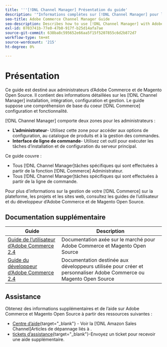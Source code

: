 ```yaml
---
title: '''[!DNL Channel Manager] Présentation du guide'
description: '"Informations complètes sur [!DNL Channel Manager] pour les administrateurs Adobe Commerce et Magento Open Source, y compris l’installation et l’intégration."'
seo-title: Adobe Commerce Channel Manager Guide
seo-description: Describes how to use [!DNL Channel Manager] with Adobe Commerce or Magento Open Source.
exl-id: 0703741b-77e0-47b0-917f-b25d14afa7ae
source-git-commit: 638ba8c595652e66aa5f15f5207855c6d2b872d7
workflow-type: tm+mt
source-wordcount: '215'
ht-degree: 0%

---
```



# Présentation

Ce guide est destiné aux administrateurs d’Adobe Commerce et de Magento Open Source. Il contient des informations détaillées sur les [!DNL Channel Manager] installation, intégration, configuration et gestion. Le guide suppose une compréhension de base du coeur [!DNL Commerce] configuration et fonctionnalité.

[!DNL Channel Manager] comporte deux zones pour les administrateurs :

* **L’administrateur**- Utilisez cette zone pour accéder aux options de configuration, au catalogue de produits et à la gestion des commandes.
* **Interface de ligne de commande**- Utilisez cet outil pour exécuter les tâches d’installation et de configuration du serveur principal.

Ce guide couvre :

* Tous [!DNL Channel Manager]tâches spécifiques qui sont effectuées à partir de la fonction [!DNL Commerce] Administrateur.
* Tous [!DNL Channel Manager]tâches spécifiques qui sont effectuées à partir de la ligne de commande.

Pour plus d’informations sur la gestion de votre [!DNL Commerce] sur la plateforme, les projets et les sites web, consultez les guides de l’utilisateur et du développeur d’Adobe Commerce et de Magento Open Source.

## Documentation supplémentaire

| Guide | Description |
|----------------------------------------------------------------------|----------------------------------------------------------------------------------------------------|
| [Guide de l’utilisateur d’Adobe Commerce 2.4](https://docs.magento.com/user-guide) | Documentation axée sur le marché pour Adobe Commerce et Magento Open Source |
| [Guide du développeur d’Adobe Commerce 2.4](https://devdocs.magento.com) | Documentation destinée aux développeurs utilisée pour créer et personnaliser Adobe Commerce ou Magento Open Source |

## Assistance

Obtenez des informations supplémentaires et de l’aide sur Adobe Commerce et Magento Open Source à partir des ressources suivantes :

* [Centre d’aide](https://support.magento.com/hc/en-us){target=&quot;_blank&quot;} - Voir la [!DNL Amazon Sales Channel]Articles de dépannage liés à .
* [tickets d’assistance](https://support.magento.com/hc/en-us/articles/360000913794#submit-ticket){target=&quot;_blank&quot;}-Envoyez un ticket pour recevoir une aide supplémentaire.
